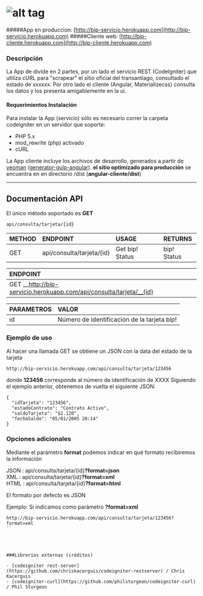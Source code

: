 ![alt tag](https://raw.githubusercontent.com/nicolascine/AppTarjetaBip/master/codeigniter-servicio/assets/img/logo_repo.png)
===========

#####App en produccion: [http://bip-servicio.herokuapp.com](http://bip-servicio.herokuapp.com)
#####Cliente web: [http://bip-cliente.herokuapp.com](http://bip-cliente.herokuapp.com)

### Descripción
La App de divide en 2 partes, por un lado el servicio REST (CodeIgniter) que utiliza cURL para "scrapear" el sitio oficial del transantiago, consultado el estado de xxxxxx. Por otro lado el cliente (Angular, Materializecss) consulta los datos y los presenta amigablemente en la ui.

#### Requerimientos Instalación
Para instalar la App (servicio) sólo es necesario correr la carpeta codeigniter en un servidor que soporte:
- PHP 5.x
- mod_rewrite (php) activado
- cURL


La App cliente incluye los archivos de desarrollo, generados a partir de [yeoman](http://yeoman.io/) ([generator-gulp-angular](https://github.com/Swiip/generator-gulp-angular)). __el sitio optimizado para producción__ se encuentra en en directorio /dist (__angular-cliente/dist__)
___

## Documentación API
El único método soportado es __GET__
```
api/consulta/tarjeta/{id} 
```

| METHOD        | ENDPOINT                  | USAGE           | RETURNS     |
| ------------- |:--------------------------| :---------------| :-----------|
| GET           | api/consulta/tarjeta/{id} | Get bip! Status | bip! Status |

| ENDPOINT                                                             |
| :--------------------------------------------------------------------|
| GET __http://bip-servicio.herokuapp.com/api/consulta/tarjeta/__{id}  |

| PARAMETROS   | VALOR                                       |
|--------------|:--------------------------------------------|
| id           | Número de identificación de la tarjeta bip! |



### Ejemplo de uso
Al hacer una llamada GET se obtiene un JSON con la data del estado de la tarjeta
```
http://bip-servicio.herokuapp.com/api/consulta/tarjeta/123456
```
donde __123456__ corresponde al número de identificación de XXXX
Siguiendo el ejemplo anterior, obtenemos de vuelta el siguiente JSON:
```
{
  "idTarjeta": "123456",
  "estadoContrato": "Contrato Activo",
  "saldoTarjeta": "$2.120",
  "fechaSaldo": "05/01/2005 20:14"
}
```
### Opciones adicionales
Mediante el parámetro __format__ podemos indicar en qué formato recibiremos la información

JSON  : api/consulta/tarjeta/{id}__?format=json__    
XML   : api/consulta/tarjeta/{id}__?format=xml__    
HTML  : api/consulta/tarjeta/{id}__?format=html__    

El formato por defecto es JSON

Ejemplo: Si indicamos como parámetro __?format=xml__

```
http://bip-servicio.herokuapp.com/api/consulta/tarjeta/123456?format=xml
``




###Librerías externas (créditos)

- [codeigniter rest-server](https://github.com/chriskacerguis/codeigniter-restserver) / Chris Kacerguis
- [codeigniter-curl](https://github.com/philsturgeon/codeigniter-curl) / Phil Sturgeon